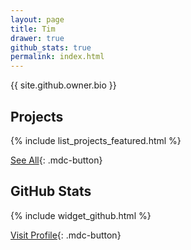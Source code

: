 ```yaml
---
layout: page
title: Tim
drawer: true
github_stats: true
permalink: index.html
---
```


{{ site.github.owner.bio }}


## Projects

{% include list_projects_featured.html %}

[See All](./projects/){: .mdc-button}


## GitHub Stats

{% include widget_github.html %}

[Visit Profile](//github.com/albertemc2stein/){: .mdc-button}

